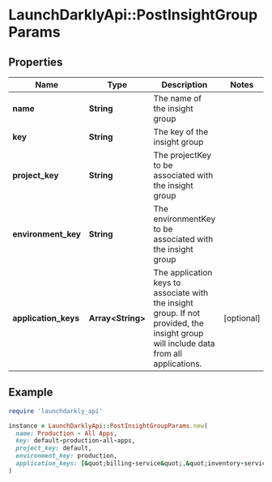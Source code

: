 # LaunchDarklyApi::PostInsightGroupParams

## Properties

| Name | Type | Description | Notes |
| ---- | ---- | ----------- | ----- |
| **name** | **String** | The name of the insight group |  |
| **key** | **String** | The key of the insight group |  |
| **project_key** | **String** | The projectKey to be associated with the insight group |  |
| **environment_key** | **String** | The environmentKey to be associated with the insight group |  |
| **application_keys** | **Array&lt;String&gt;** | The application keys to associate with the insight group. If not provided, the insight group will include data from all applications. | [optional] |

## Example

```ruby
require 'launchdarkly_api'

instance = LaunchDarklyApi::PostInsightGroupParams.new(
  name: Production - All Apps,
  key: default-production-all-apps,
  project_key: default,
  environment_key: production,
  application_keys: [&quot;billing-service&quot;,&quot;inventory-service&quot;]
)
```

